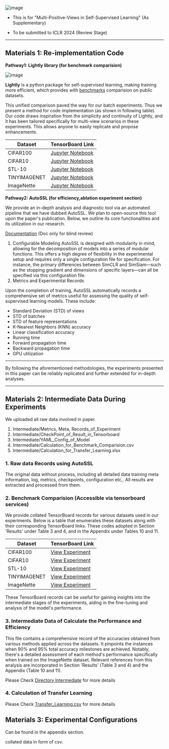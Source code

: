 
![image](https://i.imgur.com/7XNcyMF.png)

- This is for "Multi-Positive-Views in Self-Supervised Learning" (As Supplementary)

- To be submitted to ICLR 2024 (Review Stage)
  
------------------------------------------------

## Materials 1: Re-implementation Code

**Pathway1: Lightly library (for benchmark comparision)**

![image](https://i.imgur.com/R8lgMoc.png)

**Lightly** is a python package for self-supervised learning, making training more efficient, which provides with [benchmarks](https://docs.lightly.ai/self-supervised-learning/getting_started/benchmarks.html#imagenet) comparision on public datasets. 

This unified comparison paved the way for our batch experiments. Thus we present a method for code implementation (as shown in following table). Our code draws inspiration from the simplicity and continuity of Lightly, and it has been tailored specifically for multi-view scenarios in these experiments. This allows anyone to easily replicate and propose enhancements.


| Dataset      | TensorBoard Link |
|--------------|------------------|
| CIFAR100     | [Jupyter Notebook](https://github.com/px39n/Multiple-Positive-View/blob/main/Fast_Reimplement/CIFAR10.ipynb) |
| CIFAR10      | [Jupyter Notebook](https://github.com/px39n/Multiple-Positive-View/blob/main/Fast_Reimplement/CIFAR100.ipynb)  |
| STL-10       | [Jupyter Notebook](https://github.com/px39n/Multiple-Positive-View/blob/main/Fast_Reimplement/ImageNette.ipynb)  |
| TINYIMAGENET | [Jupyter Notebook](https://github.com/px39n/Multiple-Positive-View/blob/main/Fast_Reimplement/STL10.ipynb)  |
| ImageNette   | [Jupyter Notebook](https://github.com/px39n/Multiple-Positive-View/blob/main/Fast_Reimplement/TinyImageNet.ipynb)  |


**Pathway2: AutoSSL (for efficiency,ablation experiment section)**

We provide an in-depth analysis and diagnostic tool via an automated pipeline that we have dubbed AutoSSL. We plan to open-source this tool upon the paper's publication. Below, we outline its core functionalities and its utilization in our research.

[Documentation](https://autossl.gitbook.io/autossl/getting-started/configuration-supported) (Doc only for blind review)

1. Configurable Modeling
AutoSSL is designed with modularity in mind, allowing for the decomposition of models into a series of modular functions. This offers a high degree of flexibility in the experimental setup and requires only a single configuration file for specification. For instance, the primary differences between SimCLR and SimSiam—such as the stopping gradient and dimensions of specific layers—can all be specified via this configuration file.
2. Metrics and Experimental Records

Upon the completion of training, AutoSSL automatically records a comprehensive set of metrics useful for assessing the quality of self-supervised learning models. These include:

- Standard Deviation (STD) of views
- STD of batches
- STD of feature representations
- K-Nearest Neighbors (KNN) accuracy
- Linear classification accuracy
- Running time
- Forward propagation time
- Backward propagation time
- GPU utilization
---

By following the aforementioned methodologies, the experiments presented in this paper can be reliably replicated and further extended for in-depth analyses.

---

## Materials 2: Intermediate Data During Experiments


We uploaded all raw data involved in paper.


1. Intermediate/Metrics, Meta, Records_of_Experiment
2. Intermediate/CheckPoint_of_Result_in_Tensorboard 
3. Intermediate/YAML_Config_of_Model
4. Intermediate/Calculation_for_Benchmark_Comparision.csv
5. Intermediate/Calculation_for_Transfer_Learning.xlsx
 
### 1. Raw data Records using AutoSSL

The original data without process, including all detailed data training meta information, log, metrics, checkpoints, configuration etc,. All results are extracted and processed from them.

### 2. Benchmark Comparision (Accessible via tensorboard services)

We provide collated TensorBoard records for various datasets used in our experiments. Below is a table that enumerates these datasets along with their corresponding TensorBoard links.
These codes adopted in Section 'Results' under Table 3 and 4, and in the Appendix under Tables 10 and 11.

| Dataset      | TensorBoard Link |
|--------------|------------------|
| CIFAR100     | [View Experiment](https://tensorboard.dev/experiment/lBWExQayRpKIbuv5d0nA9Q/#scalars) |
| CIFAR10      | [View Experiment](https://tensorboard.dev/experiment/I9NZuY9gSyeyS9qoNksAXg/#scalars)  |
| STL-10       | [View Experiment](https://tensorboard.dev/experiment/j3SdHOk3QzOKKQksXVRxlQ/#scalars)  |
| TINYIMAGENET | [View Experiment](https://tensorboard.dev/experiment/BcdkoHAkR8O1luRVTkULwA/#scalars)  |
| ImageNette   | [View Experiment](https://tensorboard.dev/experiment/hon7xMTqR7W3NIQ4YIlBLg/#scalars)  |

These TensorBoard records can be useful for gaining insights into the intermediate stages of the experiments, aiding in the fine-tuning and analysis of the model's performance.

### 3. Intermediate Data of Calculate the Performance and Efficiency
This file contains a comprehensive record of the accuracies obtained from various methods applied across the datasets. It pinpoints the instances when 90% and 95% total accuracy milestones are achieved. Notably, there's a detailed assessment of each method's performance specifically when trained on the ImageNette dataset. Relevant references from this analysis are incorporated in Section 'Results' (Table 3 and 4) and the Appendix (Table 10 and 11).

Please Check [Directory Intermediate](https://github.com/px39n/Multiple-Positive-View/tree/main/Intermediate) for more details
### 4. Calculation of Transfer Learning
Please Check [Transfer_Learning.csv](https://github.com/px39n/Multiple-Positive-View/blob/main/Intermediate/Calculation_for_Transfer_Learning.xlsx) for more details


## Materials 3: Experimental Configurations
Can be found in the appendix section.


collated data in form of csv.

